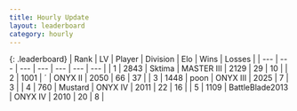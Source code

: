 ```yaml
---
title: Hourly Update
layout: leaderboard
category: hourly
---
```


{: .leaderboard}
| Rank | LV | Player | Division | Elo | Wins | Losses |
| --- | --- | --- | --- | --- | --- | --- |
| <span data-change="0">1</span> | 2843 | <span title="ID: 353063">Sktima</span> | MASTER III | <span data-change="0">2129</span> | <span data-change="0">29</span> | <span data-change="0">10</span> |
| <span data-change="0">2</span> | 1001 | <span title="ID: 224611">´</span> | ONYX II | <span data-change="0">2050</span> | <span data-change="0">66</span> | <span data-change="0">37</span> |
| <span data-change="0">3</span> | 1448 | <span title="ID: 540690">poon</span> | ONYX III | <span data-change="0">2025</span> | <span data-change="0">7</span> | <span data-change="0">3</span> |
| <span data-change="18">4</span> | 760 | <span title="ID: 611082">Mustard</span> | ONYX IV | <span data-change="88">2011</span> | <span data-change="7">22</span> | <span data-change="0">16</span> |
| <span data-change="-1">5</span> | 1109 | <span title="ID: 12051">BattleBlade2013</span> | ONYX IV | <span data-change="0">2010</span> | <span data-change="0">20</span> | <span data-change="0">8</span> |